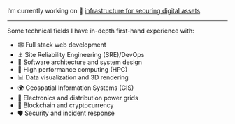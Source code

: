 I’m currently working on :bank: [infrastructure for securing digital assets](https://www.qredo.com/).

---

Some technical fields I have in-depth first-hand experience with:
- :spider_web: Full stack web development
- :anchor: Site Reliability Engineering (SRE)/DevOps
- :bricks: Software architecture and system design
- :abacus: High performance computing (HPC)
- :bar_chart: Data visualization and 3D rendering
- :earth_africa: Geospatial Information Systems (GIS)
- :electric_plug: Electronics and distribution power grids
- :link: Blockchain and cryptocurrency
- :shield: Security and incident response

<!--
**bergkvist/bergkvist** is a ✨ _special_ ✨ repository because its `README.md` (this file) appears on your GitHub profile.

Here are some ideas to get you started:


- 👯 I’m looking to collaborate on ...
- 🤔 I’m looking for help with ...
- 💬 Ask me about ...
- 📫 How to reach me: ...
- 😄 Pronouns: ...
- ⚡ Fun fact: ...
-->
